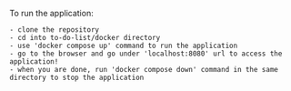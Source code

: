 To run the application:

    - clone the repository
    - cd into to-do-list/docker directory
    - use 'docker compose up' command to run the application
    - go to the browser and go under 'localhost:8080' url to access the application!
    - when you are done, run 'docker compose down' command in the same directory to stop the application